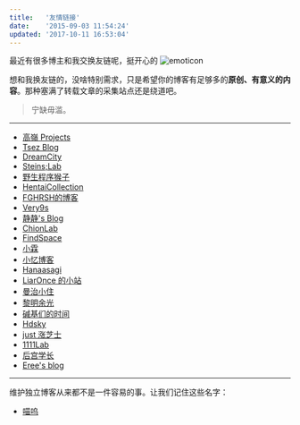 ```yaml
---
title:   '友情链接'
date:    '2015-09-03 11:54:24'
updated: '2017-10-11 16:53:04'
---
```


最近有很多博主和我交换友链呢，挺开心的 ![emoticon](https://ooo.0o0.ooo/2016/07/27/57989a5e3cbdb.jpg)

想和我换友链的，没啥特别需求，只是希望你的博客有足够多的**原创、有意义的内容**。那种塞满了转载文章的采集站点还是绕道吧。

> 宁缺毋滥。

- - - - - -

* [高嶺 Projects](http://www.takanenote.com/)
* [Tsez Blog](https://blog.tse.moe/)
* [DreamCity](https://www.littleqiu.net/)
* [Steins;Lab](http://steinslab.xyz)
* [野生程序猴子](https://ljason.cn/)
* [HentaiCollection](https://hencolle.com/)
* [FGHRSH的博客](https://www.fghrsh.net/)
* [Very9s](http://very9s.net/)
* [静静's Blog](https://kernel.moe/)
* [ChionLab](https://blog.chionlab.moe/)
* [FindSpace](https://www.findhao.net/)
* [小霖](https://xiaolin.in/)
* [小忆博客](http://blog.iiwo.vip/)
* [Hanaasagi](https://blog.dreamfever.me/)
* [LiarOnce 的小站](https://www.liaronce.win)
* [曼治小住](https://www.mtxz.org/)
* [黎明余光](https://blog.lim-light.com/)
* [碱基们的时间](http://nanguage.org/)
* [Hdsky](https://hdsky.pw/)
* [just 涨芝士](http://cheesekun.top/)
* [1111Lab](https://1111lab.org/)
* [后宫学长](https://haremu.com/)
* [Eree's blog](http://ereebay.me/)

--------

维护独立博客从来都不是一件容易的事。让我们记住这些名字：

* [喵呜](https://nnya.cat)
